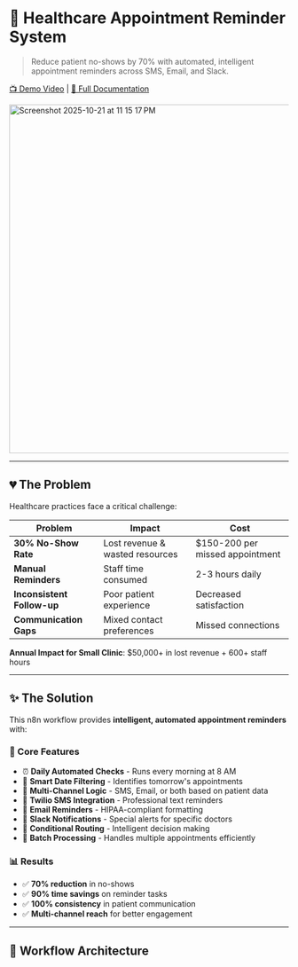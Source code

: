 # 🏥 Healthcare Appointment Reminder System
> Reduce patient no-shows by 70% with automated, intelligent appointment reminders across SMS, Email, and Slack.

[📺 Demo Video](#) | [📖 Full Documentation](docs/)

<img width="1194" height="629" alt="Screenshot 2025-10-21 at 11 15 17 PM" src="https://github.com/user-attachments/assets/124680fd-69a0-427c-8fc8-19fa3a42de73" />


---

## 💔 The Problem

Healthcare practices face a critical challenge:

| Problem | Impact | Cost |
|---------|--------|------|
| **30% No-Show Rate** | Lost revenue & wasted resources | $150-200 per missed appointment |
| **Manual Reminders** | Staff time consumed | 2-3 hours daily |
| **Inconsistent Follow-up** | Poor patient experience | Decreased satisfaction |
| **Communication Gaps** | Mixed contact preferences | Missed connections |

**Annual Impact for Small Clinic**: $50,000+ in lost revenue + 600+ staff hours

---

## ✨ The Solution

This n8n workflow provides **intelligent, automated appointment reminders** with:

### 🎯 Core Features
- ⏰ **Daily Automated Checks** - Runs every morning at 8 AM
- 📅 **Smart Date Filtering** - Identifies tomorrow's appointments
- 🤖 **Multi-Channel Logic** - SMS, Email, or both based on patient data
- 📱 **Twilio SMS Integration** - Professional text reminders
- 📧 **Email Reminders** - HIPAA-compliant formatting
- 💬 **Slack Notifications** - Special alerts for specific doctors
- 🔀 **Conditional Routing** - Intelligent decision making
- 🔁 **Batch Processing** - Handles multiple appointments efficiently

### 📊 Results
- ✅ **70% reduction** in no-shows
- ✅ **90% time savings** on reminder tasks
- ✅ **100% consistency** in patient communication
- ✅ **Multi-channel reach** for better engagement

---

## 🔄 Workflow Architecture
